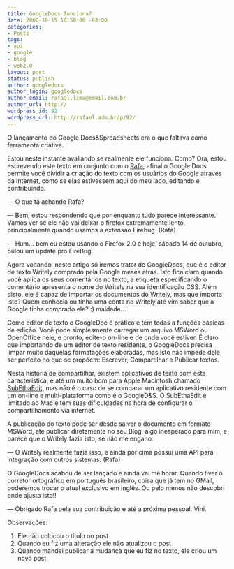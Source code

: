 ```yaml
---
title: GoogleDocs funciona?
date: 2006-10-15 16:50:00 -03:00
categories:
- Posts
tags:
- api
- google
- blog
- web2.0
layout: post
status: publish
author: googledocs
author_login: googledocs
author_email: rafael.lima@email.com.br
author_url: http://
wordpress_id: 92
wordpress_url: http://rafael.adm.br/p/92/
---
```


<p>O lan&ccedil;amento do Google Docs&amp;Spreadsheets era o que faltava como ferramenta criativa. </p> <p>Estou neste instante avaliando se realmente ele funciona. Como? Ora, estou escrevendo este texto em conjunto com o <a title="Rafa" href="http://rafael.adm.br/">Rafa</a>, afinal o Google Docs permite voc&ecirc; dividir a cria&ccedil;&atilde;o do texto com os usu&aacute;rios do Google atrav&eacute;s da internet, como se elas estivessem aqui do meu lado, editando e contribuindo. <br /></p>   <p>&mdash; O que t&aacute; achando Rafa? <br /></p><div>&mdash; Bem, estou respondendo que por enquanto tudo parece interessante. Vamos ver se ele n&atilde;o vai deixar o firefox extremamente lento, principalmente quando usamos a extens&atilde;o Firebug. (Rafa)</div><p>&mdash; Hum... bem eu estou usando o Firefox 2.0 e hoje, s&aacute;bado 14 de outubro, pulou um update pro FireBug.<br /></p> <p>Agora voltando, neste artigo s&oacute; iremos tratar do GoogleDocs, que &eacute; o editor de texto Writely comprado pela Google meses atr&aacute;s. Isto fica claro quando voc&ecirc; aplica os seus coment&aacute;rios no texto, a etiqueta especificando o coment&aacute;rio apresenta o nome do Writely na sua identifica&ccedil;&atilde;o CSS. Al&eacute;m disto, ele &eacute; capaz de importar os documentos do Writely, mas que importa isto? Quem conhecia ou tinha uma conta no Writely at&eacute; vim saber que a Google tinha comprado ele? :) maldade...</p> <p>Como editor de texto o GoogleDoc &eacute; pr&aacute;tico e tem todas a fun&ccedil;&otilde;es b&aacute;sicas de edi&ccedil;&atilde;o. Voc&ecirc; pode simplesmente carregar um arquivo MSWord ou OpenOffice nele, e pronto, edite-o on-line e de onde voc&ecirc; estiver. &Eacute; claro que importando de um editor de texto residente, o GoogleDocs precisa limpar muito daquelas formata&ccedil;&otilde;es elaboradas, mas isto n&atilde;o impede dele ser perfeito no que se prop&otilde;em: Escrever, Compartilhar e Publicar textos. </p> <p>Nesta hist&oacute;ria de compartilhar, existem aplicativos de texto com esta caracter&iacute;stica, e at&eacute; um muito bom para Apple Macintosh chamado <a title="Abre nova janela para o SubEthaEdit site" href="http://www.codingmonkeys.de/subethaedit/">SubEthaEdit</a>, mas n&atilde;o &eacute; o caso de se comparar um aplicativo residente com um on-line e multi-plataforma como &eacute; o GoogleD&amp;S. O SubEthaEdit &eacute; limitado ao Mac e tem suas dificuldades na hora de configurar o compartilhamento via internet.</p>  <p>A publica&ccedil;&atilde;o do texto pode ser desde salvar o documento em formato MSWord, at&eacute; publicar diretamente no seu Blog, algo inesperado para mim, e parece que o Writely fazia isto, se n&atilde;o me engano.<br /></p> <p>&mdash; O Writely realmente fazia isso, e ainda por cima possui uma API para integra&ccedil;&atilde;o com outros sistemas. (Rafa)</p>  <p>O GoogleDocs acabou de ser lan&ccedil;ado e ainda vai melhorar. Quando tiver o corretor ortogr&aacute;fico em portugu&ecirc;s brasileiro, coisa que j&aacute; tem no GMail, poderemos trocar o atual exclusivo em ingl&ecirc;s. Ou pelo menos n&atilde;o descobri onde ajusta isto!!<br /></p> <p>&mdash; Obrigado Rafa pela sua contribui&ccedil;&atilde;o e at&eacute; a pr&oacute;xima pessoal. Vini.<br /></p>

Observa&ccedil;&otilde;es:
1) Ele n&atilde;o colocou o t&iacute;tulo no post
2) Quando eu fiz uma altera&ccedil;&atilde;o ele n&atilde;o atualizou o post
3) Quando mandei publicar a mudan&ccedil;a que eu fiz no texto, ele criou um novo post
